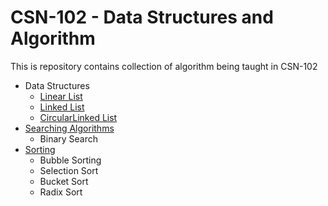# CSN-102 - Data Structures and Algorithm
This is repository contains collection of algorithm being taught in CSN-102

* Data Structures
    * [Linear List](LinearList.cpp)
    * [Linked List](LinkedList.cpp)
    * [CircularLinked List](CircularLinkedList.cpp)
* [Searching Algorithms](search.cpp)
    * Binary Search
* [Sorting](Sorts.cpp)
    * Bubble Sorting
    * Selection Sort
    * Bucket Sort
    * Radix Sort
